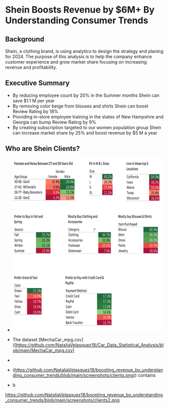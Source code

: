 # Shein Boosts Revenue by $6M+ By Understanding Consumer Trends

## Background

Shein, a clothing brand, is using analytics to design the strategy and planing for 2024.  The purpose of this analysis is to help the company enhance customer experience and grow market share focusing on increasing revenue and profitability.

## Executive Summary

* By reducing employee count by 20% in the Summer months Shein can save $1.1 M per year
* By removing color beige from blouses and shirts Shein can boost Review Rating by 18%
* Providing in-store employee training in the states of New Hampshire and Georgia can bump Review Rating by 9%
* By creating subscription targeted to our women population group Shein can increase market share by 25% and boost revenue by $5 M a year

## Who are Shein Clients?

* <img src= "https://github.com/NataliaVelasquez18/boosting_revenue_by_understanding_consumer_trends/blob/main/screenshots/clients2.png" width="650" height="550" />



* The dataset [MechaCar_mpg.csv]([https://github.com/NataliaVelasquez18/Car_Data_Statistical_Analysis/blob/main/MechaCar_mpg.csv]
*
* (https://github.com/NataliaVelasquez18/boosting_revenue_by_understanding_consumer_trends/blob/main/screenshots/clients.png)) contains
* b




https://github.com/NataliaVelasquez18/boosting_revenue_by_understanding_consumer_trends/blob/main/screenshots/clients2.png
